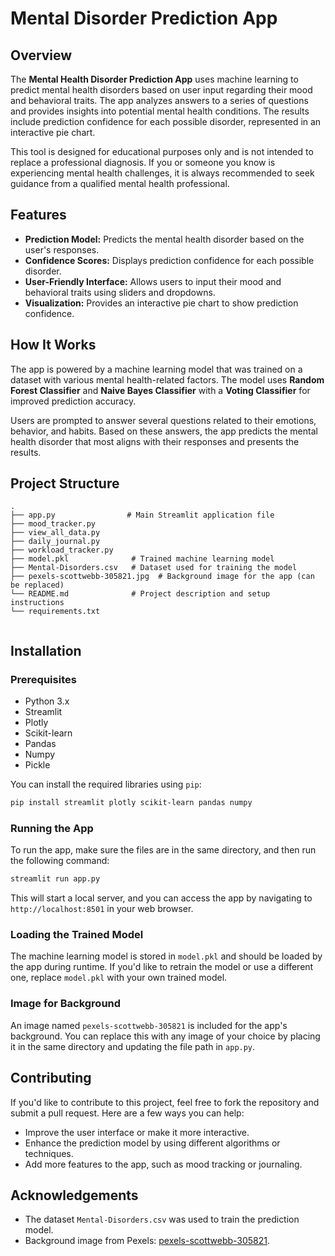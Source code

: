 
# Mental Disorder Prediction App

## Overview

The **Mental Health Disorder Prediction App** uses machine learning to predict mental health disorders based on user input regarding their mood and behavioral traits. The app analyzes answers to a series of questions and provides insights into potential mental health conditions. The results include prediction confidence for each possible disorder, represented in an interactive pie chart.

This tool is designed for educational purposes only and is not intended to replace a professional diagnosis. If you or someone you know is experiencing mental health challenges, it is always recommended to seek guidance from a qualified mental health professional.

## Features

- **Prediction Model:** Predicts the mental health disorder based on the user's responses.
- **Confidence Scores:** Displays prediction confidence for each possible disorder.
- **User-Friendly Interface:** Allows users to input their mood and behavioral traits using sliders and dropdowns.
- **Visualization:** Provides an interactive pie chart to show prediction confidence.

## How It Works

The app is powered by a machine learning model that was trained on a dataset with various mental health-related factors. The model uses **Random Forest Classifier** and **Naive Bayes Classifier** with a **Voting Classifier** for improved prediction accuracy.

Users are prompted to answer several questions related to their emotions, behavior, and habits. Based on these answers, the app predicts the mental health disorder that most aligns with their responses and presents the results.

## Project Structure

```plaintext
.
├── app.py                # Main Streamlit application file
├── mood_tracker.py
├── view_all_data.py
├── daily_journal.py
├── workload_tracker.py                 
├── model.pkl              # Trained machine learning model
├── Mental-Disorders.csv   # Dataset used for training the model
├── pexels-scottwebb-305821.jpg  # Background image for the app (can be replaced)
└── README.md              # Project description and setup instructions
└── requirements.txt


```

## Installation

### Prerequisites

- Python 3.x
- Streamlit
- Plotly
- Scikit-learn
- Pandas
- Numpy
- Pickle

You can install the required libraries using `pip`:

```bash
pip install streamlit plotly scikit-learn pandas numpy
```

### Running the App

To run the app, make sure the files are in the same directory, and then run the following command:

```bash
streamlit run app.py
```

This will start a local server, and you can access the app by navigating to `http://localhost:8501` in your web browser.

### Loading the Trained Model

The machine learning model is stored in `model.pkl` and should be loaded by the app during runtime. If you'd like to retrain the model or use a different one, replace `model.pkl` with your own trained model.

### Image for Background

An image named `pexels-scottwebb-305821` is included for the app's background. You can replace this with any image of your choice by placing it in the same directory and updating the file path in `app.py`.

## Contributing

If you'd like to contribute to this project, feel free to fork the repository and submit a pull request. Here are a few ways you can help:

- Improve the user interface or make it more interactive.
- Enhance the prediction model by using different algorithms or techniques.
- Add more features to the app, such as mood tracking or journaling.


## Acknowledgements

- The dataset `Mental-Disorders.csv` was used to train the prediction model.
- Background image from Pexels: [pexels-scottwebb-305821](https://www.pexels.com/photo/photo-of-person-holding-paper-305821/).
